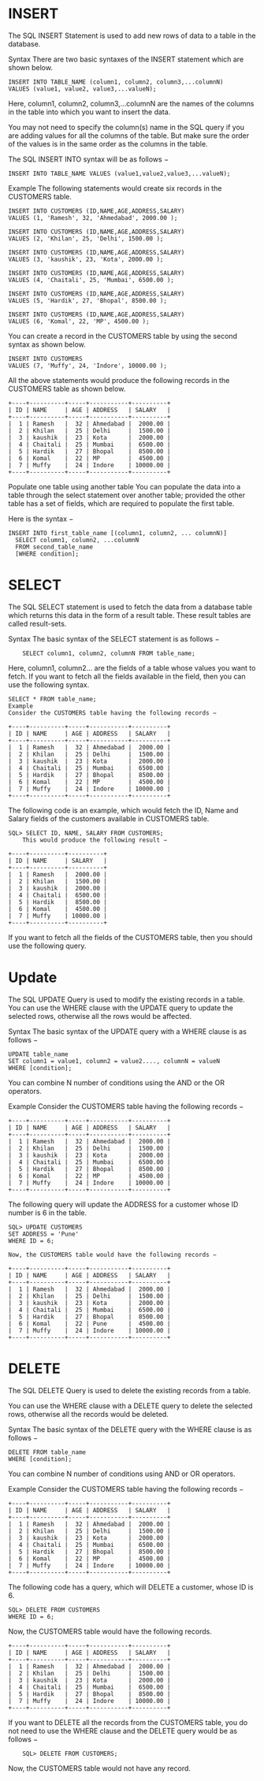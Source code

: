 # INSERT

The SQL INSERT Statement is used to add new rows of data to a table in the database.

Syntax
There are two basic syntaxes of the INSERT statement which are shown below.

    INSERT INTO TABLE_NAME (column1, column2, column3,...columnN)  
    VALUES (value1, value2, value3,...valueN);

Here, column1, column2, column3,...columnN are the names of the columns in the table into which you want to insert the data.

You may not need to specify the column(s) name in the SQL query if you are adding values for all the columns of the table. But make sure the order of the values is in the same order as the columns in the table.

The SQL INSERT INTO syntax will be as follows −

    INSERT INTO TABLE_NAME VALUES (value1,value2,value3,...valueN);

Example
The following statements would create six records in the CUSTOMERS table.

    INSERT INTO CUSTOMERS (ID,NAME,AGE,ADDRESS,SALARY)
    VALUES (1, 'Ramesh', 32, 'Ahmedabad', 2000.00 );

    INSERT INTO CUSTOMERS (ID,NAME,AGE,ADDRESS,SALARY)
    VALUES (2, 'Khilan', 25, 'Delhi', 1500.00 );

    INSERT INTO CUSTOMERS (ID,NAME,AGE,ADDRESS,SALARY)
    VALUES (3, 'kaushik', 23, 'Kota', 2000.00 );

    INSERT INTO CUSTOMERS (ID,NAME,AGE,ADDRESS,SALARY)
    VALUES (4, 'Chaitali', 25, 'Mumbai', 6500.00 );

    INSERT INTO CUSTOMERS (ID,NAME,AGE,ADDRESS,SALARY)
    VALUES (5, 'Hardik', 27, 'Bhopal', 8500.00 );

    INSERT INTO CUSTOMERS (ID,NAME,AGE,ADDRESS,SALARY)
    VALUES (6, 'Komal', 22, 'MP', 4500.00 );

You can create a record in the CUSTOMERS table by using the second syntax as shown below.

    INSERT INTO CUSTOMERS 
    VALUES (7, 'Muffy', 24, 'Indore', 10000.00 );

All the above statements would produce the following records in the CUSTOMERS table as shown below.

    +----+----------+-----+-----------+----------+
    | ID | NAME     | AGE | ADDRESS   | SALARY   |
    +----+----------+-----+-----------+----------+
    |  1 | Ramesh   |  32 | Ahmedabad |  2000.00 |
    |  2 | Khilan   |  25 | Delhi     |  1500.00 |
    |  3 | kaushik  |  23 | Kota      |  2000.00 |
    |  4 | Chaitali |  25 | Mumbai    |  6500.00 |
    |  5 | Hardik   |  27 | Bhopal    |  8500.00 |
    |  6 | Komal    |  22 | MP        |  4500.00 |
    |  7 | Muffy    |  24 | Indore    | 10000.00 |
    +----+----------+-----+-----------+----------+

Populate one table using another table
You can populate the data into a table through the select statement over another table; provided the other table has a set of fields, which are required to populate the first table.

Here is the syntax −

    INSERT INTO first_table_name [(column1, column2, ... columnN)] 
      SELECT column1, column2, ...columnN 
      FROM second_table_name
      [WHERE condition];

# SELECT

The SQL SELECT statement is used to fetch the data from a database table which returns this data in the form of a result table. These result tables are called result-sets.

Syntax
The basic syntax of the SELECT statement is as follows −

        SELECT column1, column2, columnN FROM table_name;
Here, column1, column2... are the fields of a table whose values you want to fetch. If you want to fetch all the fields available in the field, then you can use the following syntax.

    SELECT * FROM table_name;
    Example
    Consider the CUSTOMERS table having the following records −

    +----+----------+-----+-----------+----------+
    | ID | NAME     | AGE | ADDRESS   | SALARY   |
    +----+----------+-----+-----------+----------+
    |  1 | Ramesh   |  32 | Ahmedabad |  2000.00 |
    |  2 | Khilan   |  25 | Delhi     |  1500.00 |
    |  3 | kaushik  |  23 | Kota      |  2000.00 |
    |  4 | Chaitali |  25 | Mumbai    |  6500.00 |
    |  5 | Hardik   |  27 | Bhopal    |  8500.00 |
    |  6 | Komal    |  22 | MP        |  4500.00 |
    |  7 | Muffy    |  24 | Indore    | 10000.00 |
    +----+----------+-----+-----------+----------+

The following code is an example, which would fetch the ID, Name and Salary fields of the customers available in CUSTOMERS table.

    SQL> SELECT ID, NAME, SALARY FROM CUSTOMERS;
        This would produce the following result −

    +----+----------+----------+
    | ID | NAME     | SALARY   |
    +----+----------+----------+
    |  1 | Ramesh   |  2000.00 |
    |  2 | Khilan   |  1500.00 |
    |  3 | kaushik  |  2000.00 |
    |  4 | Chaitali |  6500.00 |
    |  5 | Hardik   |  8500.00 |
    |  6 | Komal    |  4500.00 |
    |  7 | Muffy    | 10000.00 |
    +----+----------+----------+

If you want to fetch all the fields of the CUSTOMERS table, then you should use the following query.

# Update

The SQL UPDATE Query is used to modify the existing records in a table. You can use the WHERE clause with the UPDATE query to update the selected rows, otherwise all the rows would be affected.

Syntax
The basic syntax of the UPDATE query with a WHERE clause is as follows −

    UPDATE table_name
    SET column1 = value1, column2 = value2...., columnN = valueN
    WHERE [condition];

You can combine N number of conditions using the AND or the OR operators.

Example
Consider the CUSTOMERS table having the following records −

    +----+----------+-----+-----------+----------+
    | ID | NAME     | AGE | ADDRESS   | SALARY   |
    +----+----------+-----+-----------+----------+
    |  1 | Ramesh   |  32 | Ahmedabad |  2000.00 |
    |  2 | Khilan   |  25 | Delhi     |  1500.00 |
    |  3 | kaushik  |  23 | Kota      |  2000.00 |
    |  4 | Chaitali |  25 | Mumbai    |  6500.00 |
    |  5 | Hardik   |  27 | Bhopal    |  8500.00 |
    |  6 | Komal    |  22 | MP        |  4500.00 |
    |  7 | Muffy    |  24 | Indore    | 10000.00 |
    +----+----------+-----+-----------+----------+

The following query will update the ADDRESS for a customer whose ID number is 6 in the table.

    SQL> UPDATE CUSTOMERS
    SET ADDRESS = 'Pune'
    WHERE ID = 6;

    Now, the CUSTOMERS table would have the following records −

    +----+----------+-----+-----------+----------+
    | ID | NAME     | AGE | ADDRESS   | SALARY   |
    +----+----------+-----+-----------+----------+
    |  1 | Ramesh   |  32 | Ahmedabad |  2000.00 |
    |  2 | Khilan   |  25 | Delhi     |  1500.00 |
    |  3 | kaushik  |  23 | Kota      |  2000.00 |
    |  4 | Chaitali |  25 | Mumbai    |  6500.00 |
    |  5 | Hardik   |  27 | Bhopal    |  8500.00 |
    |  6 | Komal    |  22 | Pune      |  4500.00 |
    |  7 | Muffy    |  24 | Indore    | 10000.00 |
    +----+----------+-----+-----------+----------+
        
# DELETE

The SQL DELETE Query is used to delete the existing records from a table.

You can use the WHERE clause with a DELETE query to delete the selected rows, otherwise all the records would be deleted.

Syntax
The basic syntax of the DELETE query with the WHERE clause is as follows −

    DELETE FROM table_name
    WHERE [condition];
You can combine N number of conditions using AND or OR operators.

Example
Consider the CUSTOMERS table having the following records −

    +----+----------+-----+-----------+----------+
    | ID | NAME     | AGE | ADDRESS   | SALARY   |
    +----+----------+-----+-----------+----------+
    |  1 | Ramesh   |  32 | Ahmedabad |  2000.00 |
    |  2 | Khilan   |  25 | Delhi     |  1500.00 |
    |  3 | kaushik  |  23 | Kota      |  2000.00 |
    |  4 | Chaitali |  25 | Mumbai    |  6500.00 |
    |  5 | Hardik   |  27 | Bhopal    |  8500.00 |
    |  6 | Komal    |  22 | MP        |  4500.00 |
    |  7 | Muffy    |  24 | Indore    | 10000.00 |
    +----+----------+-----+-----------+----------+
The following code has a query, which will DELETE a customer, whose ID is 6.

    SQL> DELETE FROM CUSTOMERS
    WHERE ID = 6;

Now, the CUSTOMERS table would have the following records.

    +----+----------+-----+-----------+----------+
    | ID | NAME     | AGE | ADDRESS   | SALARY   |
    +----+----------+-----+-----------+----------+
    |  1 | Ramesh   |  32 | Ahmedabad |  2000.00 |
    |  2 | Khilan   |  25 | Delhi     |  1500.00 |
    |  3 | kaushik  |  23 | Kota      |  2000.00 |
    |  4 | Chaitali |  25 | Mumbai    |  6500.00 |
    |  5 | Hardik   |  27 | Bhopal    |  8500.00 |
    |  7 | Muffy    |  24 | Indore    | 10000.00 |
    +----+----------+-----+-----------+----------+

If you want to DELETE all the records from the CUSTOMERS table, you do not need to use the WHERE clause and the DELETE query would be as follows −

        SQL> DELETE FROM CUSTOMERS;
Now, the CUSTOMERS table would not have any record.
